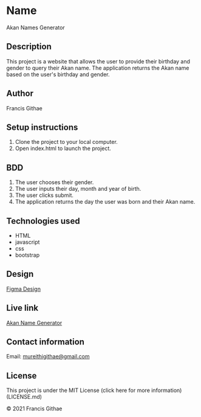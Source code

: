 # Name

Akan Names Generator

## Description
This project is a website that allows the user to provide their birthday and gender to query their Akan name. The application returns the Akan name based on the user's birthday and gender.
## Author

Francis Githae

## Setup instructions
1. Clone the project to your local computer.
2. Open index.html to launch the project.


## BDD
1. The user chooses their gender.
2. The user inputs their day, month and year of birth.
3. The user clicks submit.
4. The application returns the day the user was born and their Akan name.

## Technologies used
- HTML
- javascript
- css
- bootstrap

## Design

[Figma Design](https://www.figma.com/file/6mILbgDIqTGqEYpo5hOx6V/akan-name?node-id=0%3A1)

## Live link

[Akan Name Generator](https://githaefrancis.github.io/akan-name-generator/)
## Contact information
Email: mureithigithae@gmail.com

## License
This project is under the MIT License (click here for more information)(LICENSE.md)

&copy; 2021 Francis Githae

